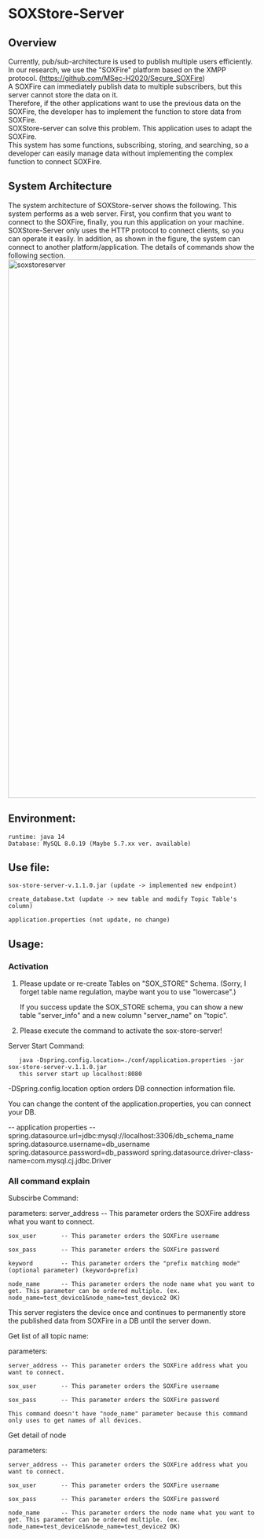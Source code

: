 # SOXStore-Server

## Overview
Currently, pub/sub-architecture is used to publish multiple users efficiently.
In our research, we use the "SOXFire" platform based on the XMPP protocol. (https://github.com/MSec-H2020/Secure_SOXFire)  
A SOXFire can immediately publish data to multiple subscribers, but this server cannot store the data on it.  
Therefore, if the other applications want to use the previous data on the SOXFire, the developer has to implement the function to store data from SOXFire.  
SOXStore-server can solve this problem.  This application uses to adapt the SOXFire.  
This system has some functions, subscribing, storing, and searching, so a developer can easily manage data without implementing the complex function to connect SOXFire.

## System Architecture
The system architecture of SOXStore-server shows the following.
This system performs as a web server.
First, you confirm that you want to connect to the SOXFire, finally, you run this application on your machine.
SOXStore-Server only uses the HTTP protocol to connect clients, so you can operate it easily.
In addition, as shown in the figure, the system can connect to another platform/application.
The details of commands show the following section.
<img width="1097" alt="soxstoreserver" src="https://user-images.githubusercontent.com/13267712/140923418-4f1814df-da6b-451b-8431-9eb78df82af5.png">

## Environment:
    runtime: java 14
    Database: MySQL 8.0.19 (Maybe 5.7.xx ver. available)

## Use file:
    sox-store-server-v.1.1.0.jar (update -> implemented new endpoint)
    
    create_database.txt (update -> new table and modify Topic Table's column)
    
    application.properties (not update, no change)


## Usage:
### Activation
   1. Please update or re-create Tables on "SOX_STORE" Schema. (Sorry, I forget table name regulation, maybe want you to use "lowercase".)

      If you success update the SOX_STORE schema, you can show a new table "server_info" and a new column "server_name" on "topic".
     
   2. Please execute the command to activate the sox-store-server!

   Server Start Command:

       java -Dspring.config.location=./conf/application.properties -jar sox-store-server-v.1.1.0.jar
       this server start up localhost:8080

   -DSpring.config.location option orders DB connection information file.

   You can change the content of the application.properties, you can connect your DB.

   -- application properties -- 
   spring.datasource.url=jdbc:mysql://localhost:3306/db_schema_name
   spring.datasource.username=db_username
   spring.datasource.password=db_password
   spring.datasource.driver-class-name=com.mysql.cj.jdbc.Driver


### All command explain

Subscirbe Command:

parameters:
    server_address -- This parameter orders the SOXFire address what you want to connect.
    
    sox_user       -- This parameter orders the SOXFire username
    
    sox_pass       -- This parameter orders the SOXFire password
    
    keyword        -- This parameter orders the "prefix matching mode" (optional parameter) (keyword=prefix)
    
    node_name      -- This parameter orders the node name what you want to get. This parameter can be ordered multiple. (ex. node_name=test_device1&node_name=test_device2 OK)

This server registers the device once and continues to permanently store the published data from SOXFire in a DB until the server down.


Get list of all topic name:

parameters:

    server_address -- This parameter orders the SOXFire address what you want to connect.
    
    sox_user       -- This parameter orders the SOXFire username
    
    sox_pass       -- This parameter orders the SOXFire password
  
    This command doesn't have "node_name" parameter because this command only uses to get names of all devices.


Get detail of node

parameters:

    server_address -- This parameter orders the SOXFire address what you want to connect.
    
    sox_user       -- This parameter orders the SOXFire username
    
    sox_pass       -- This parameter orders the SOXFire password
    
    node_name      -- This parameter orders the node name what you want to get. This parameter can be ordered multiple. (ex. node_name=test_device1&node_name=test_device2 OK)
